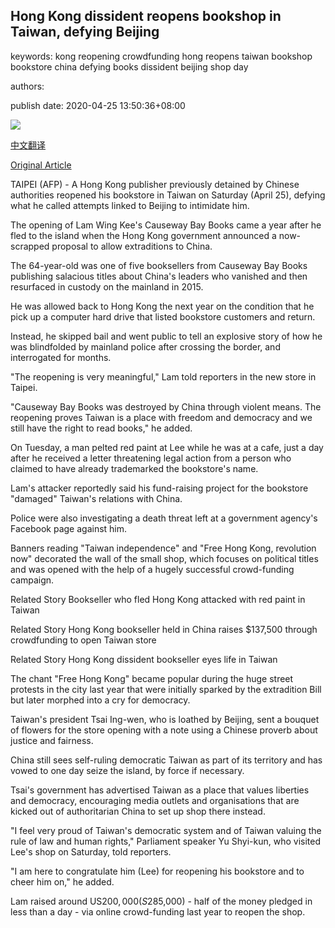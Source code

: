 ## Hong Kong dissident reopens bookshop in Taiwan, defying Beijing

keywords: kong reopening crowdfunding hong reopens taiwan bookshop bookstore china defying books dissident beijing shop day

authors: 

publish date: 2020-04-25 13:50:36+08:00

![](https://www.straitstimes.com/sites/default/files/styles/x_large/public/articles/2020/04/25/nz_lamwingkee_250467.jpg?itok=IuWNSobS)

[中文翻译](Hong%20Kong%20dissident%20reopens%20bookshop%20in%20Taiwan%2C%20defying%20Beijing_zh.md)

[Original Article](https://www.straitstimes.com/asia/east-asia/hong-kong-dissident-reopens-bookshop-in-taiwan-defying-beijing)

TAIPEI (AFP) - A Hong Kong publisher previously detained by Chinese authorities reopened his bookstore in Taiwan on Saturday (April 25), defying what he called attempts linked to Beijing to intimidate him.

The opening of Lam Wing Kee's Causeway Bay Books came a year after he fled to the island when the Hong Kong government announced a now-scrapped proposal to allow extraditions to China.

The 64-year-old was one of five booksellers from Causeway Bay Books publishing salacious titles about China's leaders who vanished and then resurfaced in custody on the mainland in 2015.

He was allowed back to Hong Kong the next year on the condition that he pick up a computer hard drive that listed bookstore customers and return.

Instead, he skipped bail and went public to tell an explosive story of how he was blindfolded by mainland police after crossing the border, and interrogated for months.

"The reopening is very meaningful," Lam told reporters in the new store in Taipei.

"Causeway Bay Books was destroyed by China through violent means. The reopening proves Taiwan is a place with freedom and democracy and we still have the right to read books," he added.

On Tuesday, a man pelted red paint at Lee while he was at a cafe, just a day after he received a letter threatening legal action from a person who claimed to have already trademarked the bookstore's name.

Lam's attacker reportedly said his fund-raising project for the bookstore "damaged" Taiwan's relations with China.

Police were also investigating a death threat left at a government agency's Facebook page against him.

Banners reading "Taiwan independence" and "Free Hong Kong, revolution now" decorated the wall of the small shop, which focuses on political titles and was opened with the help of a hugely successful crowd-funding campaign.

Related Story Bookseller who fled Hong Kong attacked with red paint in Taiwan

Related Story Hong Kong bookseller held in China raises $137,500 through crowdfunding to open Taiwan store

Related Story Hong Kong dissident bookseller eyes life in Taiwan

The chant "Free Hong Kong" became popular during the huge street protests in the city last year that were initially sparked by the extradition Bill but later morphed into a cry for democracy.

Taiwan's president Tsai Ing-wen, who is loathed by Beijing, sent a bouquet of flowers for the store opening with a note using a Chinese proverb about justice and fairness.

China still sees self-ruling democratic Taiwan as part of its territory and has vowed to one day seize the island, by force if necessary.

Tsai's government has advertised Taiwan as a place that values liberties and democracy, encouraging media outlets and organisations that are kicked out of authoritarian China to set up shop there instead.

"I feel very proud of Taiwan's democratic system and of Taiwan valuing the rule of law and human rights," Parliament speaker Yu Shyi-kun, who visited Lee's shop on Saturday, told reporters.

"I am here to congratulate him (Lee) for reopening his bookstore and to cheer him on," he added.

Lam raised around US$200,000 (S$285,000) - half of the money pledged in less than a day - via online crowd-funding last year to reopen the shop.